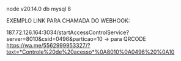 node v20.14.0
db mysql 8

EXEMPLO LINK PARA CHAMADA DO WEBHOOK:

187.72.126.164:3034/startAccessControlService?server=8010&csid=0496&particao=10 -> para QRCODE
https://wa.me/5562999953327/?text=*Controle%20de%20acesso*%0A8010%0A0496%20%0A10